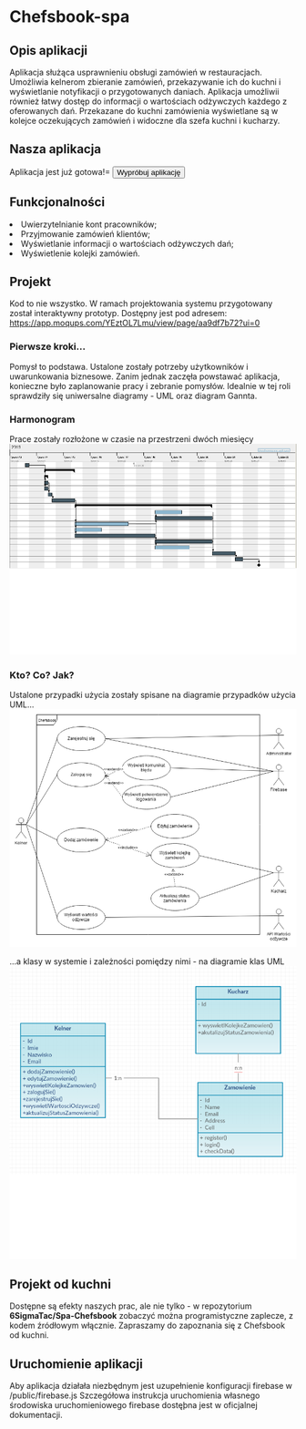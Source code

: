 # Chefsbook-spa
## Opis aplikacji

Aplikacja służąca usprawnieniu obsługi zamówień w restauracjach. Umożliwia kelnerom zbieranie zamówień, przekazywanie ich do kuchni i wyświetlanie notyfikacji o przygotowanych daniach. Aplikacja umożliwii również łatwy dostęp do informacji o wartościach odżywczych każdego z oferowanych dań. Przekazane do kuchni zamówienia wyświetlane są w kolejce oczekujących zamówień i widoczne dla szefa kuchni i kucharzy.

## Nasza aplikacja

Aplikacja jest już gotowa!=
<button href="https://chefsbook-8883e.web.app">Wypróbuj aplikację</button>

## Funkcjonalności

<li>Uwierzytelnianie kont pracowników;</li>
<li>Przyjmowanie zamówień klientów;</li>
<li>Wyświetlanie informacji o wartościach odżywczych dań;</li>
<li>Wyświetlenie kolejki zamówień.</li>

## Projekt

Kod to nie wszystko. W ramach projektowania systemu przygotowany został interaktywny prototyp. Dostępny jest pod adresem: https://app.moqups.com/YEztOL7Lmu/view/page/aa9df7b72?ui=0

### Pierwsze kroki...

Pomysł to podstawa. Ustalone zostały potrzeby użytkowników i uwarunkowania biznesowe. Zanim jednak zaczęła powstawać aplikacja, konieczne było zaplanowanie pracy i zebranie pomysłów. Idealnie w tej roli sprawdziły się uniwersalne diagramy - UML oraz diagram Gannta.

### Harmonogram

Prace zostały rozłożone w czasie na przestrzeni dwóch miesięcy
<img src="https://raw.githubusercontent.com/6SigmaTac/Spa-Chefsbook/master/ChefsbookGannt.bmp">

### Kto? Co? Jak?

Ustalone przypadki użycia zostały spisane na diagramie przypadków użycia UML...
<img src="https://raw.githubusercontent.com/6SigmaTac/Spa-Chefsbook/master/ChefsbookUC.png">

...a klasy w systemie i zależności pomiędzy nimi - na diagramie klas UML
<img src="https://raw.githubusercontent.com/6SigmaTac/Spa-Chefsbook/master/ChefsbookClass.bmp">

## Projekt od kuchni

Dostępne są efekty naszych prac, ale nie tylko - w repozytorium <strong href="https://github.com/6SigmaTac/Spa-Chefsbook">6SigmaTac/Spa-Chefsbook</strong> zobaczyć można programistyczne zaplecze, z kodem źródłowym włącznie. Zapraszamy do zapoznania się z Chefsbook od kuchni.

## Uruchomienie aplikacji

Aby aplikacja działała niezbędnym jest uzupełnienie konfiguracji firebase w /public/firebase.js
Szczegółowa instrukcja uruchomienia własnego środowiska uruchomieniowego firebase dostęþna jest w oficjalnej dokumentacji.


